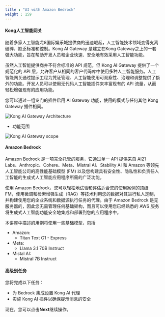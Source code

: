```yaml
---
title : "AI with Amazon Bedrock"
weight : 159
---
```


#### Kong人工智能网关

随着多家人工智能龙8国际娱乐城提供商的迅速崛起，人工智能技术领域变得支离破碎，缺乏标准和控制。Kong AI Gateway 是建立在Kong Gateway之上的一套强大功能，旨在帮助开发人员和企业快速、安全地有效采用人工智能功能。

虽然人工智能提供商并不符合标准的 API 规范，但 Kong AI Gateway 提供了一个规范化的 API 层，允许客户从相同的客户代码库中使用多种人工智能服务。人工智能网关通过提示工程为凭证管理、人工智能使用可观察性、治理和调整提供了额外的功能。开发人员可以使用无代码人工智能插件来丰富现有的 API 流量，从而轻松增强现有的应用功能。

您可以通过一组专门的插件启用 AI Gateway 功能，使用的模式与任何其他 Kong Gateway 插件相同。

![Kong AI Gateway Architecture](/static/images/ai-gateway.png)

* 功能范围

![Kong AI Gateway scope](/static/images/ai_gateway_scope.png)

#### Amazon Bedrock

Amazon Bedrock 是一项完全托管的服务，它通过单一 API 提供来自 AI21 Labs、Anthropic、Cohere、Meta、Mistral AI、Stability AI 和 Amazon 等领先人工智能公司的高性能基础模型 (FM) 以及您构建具有安全性、隐私性和负责任人工智能的生成式人工智能应用程序所需的广泛功能。

使用 Amazon Bedrock，您可以轻松地试验和评估适合您的使用案例的顶级 FM，使用微调和检索增强生成（RAG）等技术利用您的数据对其进行私人定制，并构建使用您的企业系统和数据源执行任务的代理。由于 Amazon Bedrock 是无服务器的，因此您无需管理任何基础架构，而且可以使用您已经熟悉的 AWS 服务将生成式人工智能功能安全地集成和部署到您的应用程序中。

本讲座中描述的用例将使用一些基础模型，包括
* Amazon:
    * Titan Text G1 - Express
* Meta:
    * Llama 3.1 70B Instruct
* Mistal AI:
    * Mistral 7B Instruct

#### 高级别任务
您将完成以下任务：
* 为 Bedrock 集成设置 Kong AI 代理
* 实施 Kong AI 插件以确保提示消息的安全

现在，您可以点击**Next**继续操作。
